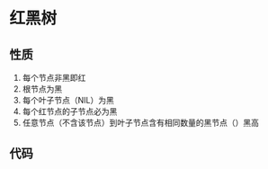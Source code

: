 # 红黑树

## 性质

1. 每个节点非黑即红
2. 根节点为黑
3. 每个叶子节点（NIL）为黑
4. 每个红节点的子节点必为黑
5. 任意节点（不含该节点）到叶子节点含有相同数量的黑节点（）黑高

## 代码

```cpp
```
